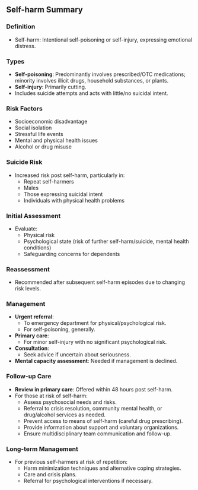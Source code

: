 ## Self-harm Summary

### Definition
- Self-harm: Intentional self-poisoning or self-injury, expressing emotional distress.

### Types
- **Self-poisoning**: Predominantly involves prescribed/OTC medications; minority involves illicit drugs, household substances, or plants.
- **Self-injury**: Primarily cutting.
- Includes suicide attempts and acts with little/no suicidal intent.

### Risk Factors
- Socioeconomic disadvantage
- Social isolation
- Stressful life events
- Mental and physical health issues
- Alcohol or drug misuse

### Suicide Risk
- Increased risk post self-harm, particularly in:
  - Repeat self-harmers
  - Males
  - Those expressing suicidal intent
  - Individuals with physical health problems

### Initial Assessment
- Evaluate:
  - Physical risk
  - Psychological state (risk of further self-harm/suicide, mental health conditions)
  - Safeguarding concerns for dependents

### Reassessment
- Recommended after subsequent self-harm episodes due to changing risk levels.

### Management
- **Urgent referral**: 
  - To emergency department for physical/psychological risk.
  - For self-poisoning, generally.
- **Primary care**: 
  - For minor self-injury with no significant psychological risk.
- **Consultation**: 
  - Seek advice if uncertain about seriousness.
- **Mental capacity assessment**: Needed if management is declined.

### Follow-up Care
- **Review in primary care**: Offered within 48 hours post self-harm.
- For those at risk of self-harm:
  - Assess psychosocial needs and risks.
  - Referral to crisis resolution, community mental health, or drug/alcohol services as needed.
  - Prevent access to means of self-harm (careful drug prescribing).
  - Provide information about support and voluntary organizations.
  - Ensure multidisciplinary team communication and follow-up.

### Long-term Management
- For previous self-harmers at risk of repetition:
  - Harm minimization techniques and alternative coping strategies.
  - Care and crisis plans.
  - Referral for psychological interventions if necessary.